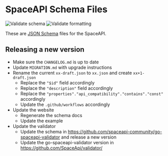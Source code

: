 # SpaceAPI Schema Files

![Validate schema](https://github.com/SpaceApi/schema/workflows/Validate%20schema/badge.svg?event=push)
![Validate formatting](https://github.com/SpaceApi/schema/workflows/Validate%20formatting/badge.svg?event=push)

These are [JSON Schema](https://json-schema.org/) files for the SpaceAPI.

## Releasing a new version

 * Make sure the `CHANGELOG.md` is up to date
 * Update `MIGRATION.md` with upgrade instructions
 * Rename the current `xx-draft.json` to `xx.json` and create `xx+1-draft.json`
   * Replace the `"$id"` field accordingly
   * Replace the `"description"` field accordingly
   * Replace the `"properties"."api_compatibility"."contains"."const"` accordingly
   * Update the `.github/workflows` accordingly
 * Update the website
   * Regenerate the schema docs
   * Update the example
 * Update the validator
   * Update the schema in https://github.com/spaceapi-community/go-spaceapi-validator and release a new version
   * Update the go-spaceapi-validator version in https://github.com/SpaceApi/validator/
